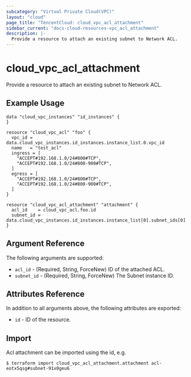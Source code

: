 ```yaml
---
subcategory: "Virtual Private Cloud(VPC)"
layout: "cloud"
page_title: "TencentCloud: cloud_vpc_acl_attachment"
sidebar_current: "docs-cloud-resources-vpc_acl_attachment"
description: |-
  Provide a resource to attach an existing subnet to Network ACL.
---
```


# cloud_vpc_acl_attachment

Provide a resource to attach an existing subnet to Network ACL.

## Example Usage

```hcl
data "cloud_vpc_instances" "id_instances" {
}

resource "cloud_vpc_acl" "foo" {
  vpc_id = data.cloud_vpc_instances.id_instances.instance_list.0.vpc_id
  name   = "test_acl"
  ingress = [
    "ACCEPT#192.168.1.0/24#800#TCP",
    "ACCEPT#192.168.1.0/24#800-900#TCP",
  ]
  egress = [
    "ACCEPT#192.168.1.0/24#800#TCP",
    "ACCEPT#192.168.1.0/24#800-900#TCP",
  ]
}

resource "cloud_vpc_acl_attachment" "attachment" {
  acl_id    = cloud_vpc_acl.foo.id
  subnet_id = data.cloud_vpc_instances.id_instances.instance_list[0].subnet_ids[0]
}
```

## Argument Reference

The following arguments are supported:

* `acl_id` - (Required, String, ForceNew) ID of the attached ACL.
* `subnet_id` - (Required, String, ForceNew) The Subnet instance ID.

## Attributes Reference

In addition to all arguments above, the following attributes are exported:

* `id` - ID of the resource.



## Import

Acl attachment can be imported using the id, e.g.

```
$ terraform import cloud_vpc_acl_attachment.attachment acl-eotx5qsg#subnet-91x0geu6
```

